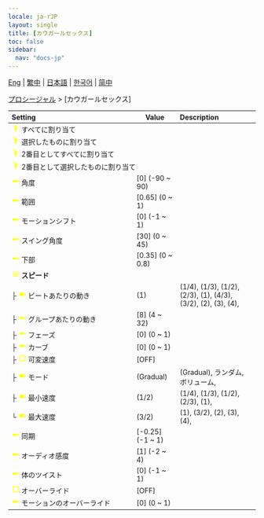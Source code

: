 ```yaml
---
locale: ja-rJP
layout: single
title: [カウガールセックス]
toc: false
sidebar:
  nav: "docs-jp"
---
```

[Eng](/dancexr/menu/2025.4/motion/cowgirl_sex) | [繁中](/tw/dancexr/menu/2025.4/motion/cowgirl_sex) | [日本語](/jp/dancexr/menu/2025.4/motion/cowgirl_sex) | [한국어](/kr/dancexr/menu/2025.4/motion/cowgirl_sex) | [简中](/zh/dancexr/menu/2025.4/motion/cowgirl_sex)

[プロシージャル](../menu#プロシージャル) > [カウガールセックス]



| Setting | Value | Description |
| :--- | --- | :--- |
|<nobr><img src="/images/icon/ic_motion.png" alt="motion icon"/> すべてに割り当て</nobr>|| 
|<nobr><img src="/images/icon/ic_motion.png" alt="motion icon"/> 選択したものに割り当て</nobr>|| 
|<nobr><img src="/images/icon/ic_motion.png" alt="motion icon"/> 2番目としてすべてに割り当て</nobr>|| 
|<nobr><img src="/images/icon/ic_motion.png" alt="motion icon"/> 2番目として選択したものに割り当て</nobr>|| 
|<nobr><img src="/images/icon/ic_slider.png" alt="slider icon"/> 角度</nobr>| [0] (-90 ~ 90) | 
|<nobr><img src="/images/icon/ic_slider.png" alt="slider icon"/> 範囲</nobr>| [0.65] (0 ~ 1) | 
|<nobr><img src="/images/icon/ic_slider.png" alt="slider icon"/> モーションシフト</nobr>| [0] (-1 ~ 1) | 
|<nobr><img src="/images/icon/ic_slider.png" alt="slider icon"/> スイング角度</nobr>| [30] (0 ~ 45) | 
|<nobr><img src="/images/icon/ic_slider.png" alt="slider icon"/> 下部</nobr>| [0.35] (0 ~ 0.8) | 
|<nobr><img src="/images/icon/ic_tune.png" alt="tune icon"/> <b>スピード</b></nobr>| | 
|<nobr>├&nbsp;<img src="/images/icon/ic_toggle_on.png" alt="toggle on icon"/> ビートあたりの動き</nobr>| (1) | (1/4), (1/3), (1/2), (2/3), (1), (4/3), (3/2), (2), (3), (4), 
|<nobr>├&nbsp;<img src="/images/icon/ic_slider.png" alt="slider icon"/> グループあたりの動き</nobr>| [8] (4 ~ 32) | 
|<nobr>├&nbsp;<img src="/images/icon/ic_slider.png" alt="slider icon"/> フェーズ</nobr>| [0] (0 ~ 1) | 
|<nobr>├&nbsp;<img src="/images/icon/ic_slider.png" alt="slider icon"/> カーブ</nobr>| [0] (0 ~ 1) | 
|<nobr>├&nbsp;<img src="/images/icon/ic_check_off.png" alt="check off icon"/> 可変速度</nobr>| [OFF] | 
|<nobr>├&nbsp;<img src="/images/icon/ic_toggle_on.png" alt="toggle on icon"/> モード</nobr>| (Gradual) | (Gradual), ランダム, ボリューム, 
|<nobr>├&nbsp;<img src="/images/icon/ic_toggle_on.png" alt="toggle on icon"/> 最小速度</nobr>| (1/2) | (1/4), (1/3), (1/2), (2/3), (1), 
|<nobr>└&nbsp;<img src="/images/icon/ic_toggle_on.png" alt="toggle on icon"/> 最大速度</nobr>| (3/2) | (1), (3/2), (2), (3), (4), 
|<nobr><img src="/images/icon/ic_slider.png" alt="slider icon"/> 同期</nobr>| [-0.25] (-1 ~ 1) | 
|<nobr><img src="/images/icon/ic_slider.png" alt="slider icon"/> オーディオ感度</nobr>| [1] (-2 ~ 4) | 
|<nobr><img src="/images/icon/ic_slider.png" alt="slider icon"/> 体のツイスト</nobr>| [0] (-1 ~ 1) | 
|<nobr><img src="/images/icon/ic_check_off.png" alt="check off icon"/> オーバーライド</nobr>| [OFF] | 
|<nobr><img src="/images/icon/ic_slider.png" alt="slider icon"/> モーションのオーバーライド</nobr>| [0] (0 ~ 1) | 
